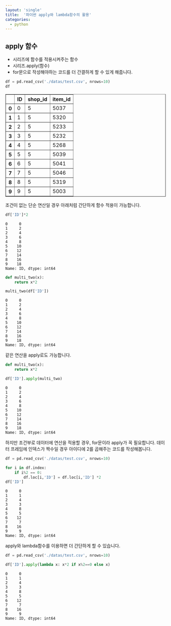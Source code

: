 ```yaml
---
layout: 'single'
title:  '파이썬 apply와 lambda함수의 활용'
categories:
  - python
---
```


## apply 함수
- 시리즈에 함수를 적용시켜주는 함수
- 시리즈.apply(함수)
- for문으로 작성해야하는 코드를 더 간결하게 할 수 있게 해줍니다.


```python
df = pd.read_csv('./datas/test.csv', nrows=10)
df
```




<div>
<style scoped>
    .dataframe tbody tr th:only-of-type {
        vertical-align: middle;
    }

    .dataframe tbody tr th {
        vertical-align: top;
    }

    .dataframe thead th {
        text-align: right;
    }
</style>
<table border="1" class="dataframe">
  <thead>
    <tr style="text-align: right;">
      <th></th>
      <th>ID</th>
      <th>shop_id</th>
      <th>item_id</th>
    </tr>
  </thead>
  <tbody>
    <tr>
      <th>0</th>
      <td>0</td>
      <td>5</td>
      <td>5037</td>
    </tr>
    <tr>
      <th>1</th>
      <td>1</td>
      <td>5</td>
      <td>5320</td>
    </tr>
    <tr>
      <th>2</th>
      <td>2</td>
      <td>5</td>
      <td>5233</td>
    </tr>
    <tr>
      <th>3</th>
      <td>3</td>
      <td>5</td>
      <td>5232</td>
    </tr>
    <tr>
      <th>4</th>
      <td>4</td>
      <td>5</td>
      <td>5268</td>
    </tr>
    <tr>
      <th>5</th>
      <td>5</td>
      <td>5</td>
      <td>5039</td>
    </tr>
    <tr>
      <th>6</th>
      <td>6</td>
      <td>5</td>
      <td>5041</td>
    </tr>
    <tr>
      <th>7</th>
      <td>7</td>
      <td>5</td>
      <td>5046</td>
    </tr>
    <tr>
      <th>8</th>
      <td>8</td>
      <td>5</td>
      <td>5319</td>
    </tr>
    <tr>
      <th>9</th>
      <td>9</td>
      <td>5</td>
      <td>5003</td>
    </tr>
  </tbody>
</table>
</div>




조건이 없는 단순 연산일 경우 아래처럼 간단하게 함수 적용이 가능합니다.



```python
df['ID']*2
```




    0     0
    1     2
    2     4
    3     6
    4     8
    5    10
    6    12
    7    14
    8    16
    9    18
    Name: ID, dtype: int64




```python
def multi_two(x):
    return x*2

multi_two(df['ID'])
```




    0     0
    1     2
    2     4
    3     6
    4     8
    5    10
    6    12
    7    14
    8    16
    9    18
    Name: ID, dtype: int64



같은 연산을 apply로도 가능합니다.


```python
def multi_two(x):
    return x*2

df['ID'].apply(multi_two)
```




    0     0
    1     2
    2     4
    3     6
    4     8
    5    10
    6    12
    7    14
    8    16
    9    18
    Name: ID, dtype: int64



하지만 조건부로 데이터에 연산을 적용할 경우, for문이라 apply가 꼭 필요합니다.
데이터 프레임에 인덱스가 짝수일 경우 아이디에 2를 곱해주는 코드를 작성해봅니다.


```python
df = pd.read_csv('./datas/test.csv', nrows=10)

for i in df.index:
    if i%2 == 0:
        df.loc[i,'ID'] = df.loc[i,'ID'] *2
df['ID']
```




    0     0
    1     1
    2     4
    3     3
    4     8
    5     5
    6    12
    7     7
    8    16
    9     9
    Name: ID, dtype: int64



apply와 lambda함수를 이용하면 더 간단하게 할 수 있습니다.


```python
df = pd.read_csv('./datas/test.csv', nrows=10)

df['ID'].apply(lambda x: x*2 if x%2==0 else x)
```




    0     0
    1     1
    2     4
    3     3
    4     8
    5     5
    6    12
    7     7
    8    16
    9     9
    Name: ID, dtype: int64


